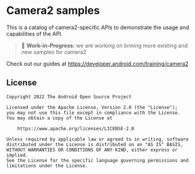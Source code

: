 # Camera2 samples

This is a catalog of camera2-specific APIs to demonstrate the usage and capabilities of the API.

> 🚧 **Work-in-Progress:** we are working on brining more existing and new samples for camera2

Check out our guides at https://developer.android.com/training/camera2

## License

```
Copyright 2022 The Android Open Source Project
 
Licensed under the Apache License, Version 2.0 (the "License");
you may not use this file except in compliance with the License.
You may obtain a copy of the License at

    https://www.apache.org/licenses/LICENSE-2.0

Unless required by applicable law or agreed to in writing, software
distributed under the License is distributed on an "AS IS" BASIS,
WITHOUT WARRANTIES OR CONDITIONS OF ANY KIND, either express or implied.
See the License for the specific language governing permissions and
limitations under the License.
```
